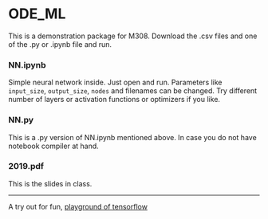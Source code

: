 # ODE_ML
This is a demonstration package for M308. Download the .csv files and one of the .py or .ipynb file and run.
### NN.ipynb
Simple neural network inside. Just open and run. 
Parameters like `input_size`, `output_size`, `nodes` and filenames can be changed.
Try different number of layers or activation functions or optimizers if you like.
### NN.py

This is a .py version of NN.ipynb mentioned above. In case you do not have notebook compiler at hand.

### 2019.pdf

This is the slides in class.

---
A try out for fun, [playground of tensorflow](https://playground.tensorflow.org/#activation=tanh&batchSize=10&dataset=circle&regDataset=reg-plane&learningRate=0.03&regularizationRate=0&noise=0&networkShape=4,2&seed=0.65003&showTestData=false&discretize=false&percTrainData=50&x=true&y=true&xTimesY=false&xSquared=false&ySquared=false&cosX=false&sinX=false&cosY=false&sinY=false&collectStats=false&problem=classification&initZero=false&hideText=false)
